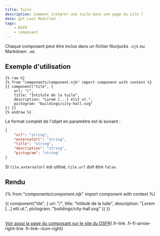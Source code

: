 ```yaml
---
title: Tuile
description: Comment intégrer une tuile dans une page du site ?
date: git Last Modified
tags:
    - DSFR
    - composant
---
```


Chaque composant peut être inclus dans un fichier Nunjucks `.njk` ou Markdown `.md`.

## Exemple d'utilisation

```njk
{% raw %}
{% from "components/component.njk" import component with context %}
{{ component("tile", {
    url: "/",
    title: "Intitulé de la tuile",
    description: "Lorem [...] elit ut.",
    pictogram: "buildings/city-hall.svg"
}) }}
{% endraw %}
```

Le format complet de l'objet en paramètre est le suivant :

```json
{
    "url": "string",
    "externalUrl": "string",
    "title": "string",
    "description": "string",
    "pictogram": "string"
}
```

Si `tile.externalUrl` est utilisé, `tile.url` doit être `false`.

## Rendu

{% from "components/component.njk" import component with context %}

<div>
{{ component("tile", {
    url: "/",
    title: "Intitulé de la tuile",
    description: "Lorem [...] elit ut.",
    pictogram: "buildings/city-hall.svg"
}) }}
</div>

<br>

[Voir aussi la page du composant sur le site du DSFR](https://www.systeme-de-design.gouv.fr/elements-d-interface/composants/tuile){.fr-link .fr-fi-arrow-right-line .fr-link--icon-right}

